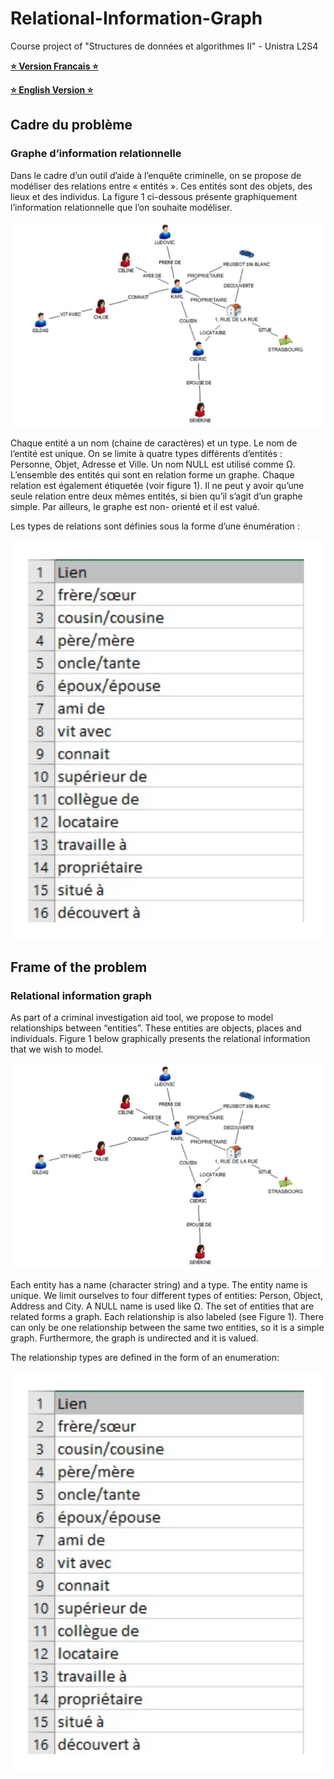 # Relational-Information-Graph
Course project of "Structures de données et algorithmes II" - Unistra L2S4

**[⭐️ Version Francais ⭐️](#cadre-du-problème)**

**[⭐️ English Version ⭐️](#frame-of-the-problem)**


## Cadre du problème
### Graphe d’information relationnelle
Dans le cadre d’un outil d’aide à l’enquête criminelle, on se propose de modéliser des relations entre « entités ». Ces entités sont des objets, des lieux et des individus. La figure 1 ci-dessous présente graphiquement l’information relationnelle que l’on souhaite modéliser.


![Ensemble des relations](assets/Ensemble_des_relations.png) 

Chaque entité a un nom (chaine de caractères) et un type. Le nom de l’entité est unique. On se limite à quatre types différents d’entités : Personne, Objet, Adresse et Ville. Un nom NULL est utilisé comme Ω. L’ensemble des entités qui sont en relation forme un graphe. Chaque relation est également étiquetée (voir figure 1). Il ne peut y avoir qu’une seule relation entre deux mêmes entités, si bien qu’il s’agit d’un graphe simple. Par ailleurs, le graphe est non- orienté et il est valué.

Les types de relations sont définies sous la forme d’une énumération :

![Types de relations](assets/types_de_relations.png) 


## Frame of the problem
### Relational information graph
As part of a criminal investigation aid tool, we propose to model relationships between “entities”. These entities are objects, places and individuals. Figure 1 below graphically presents the relational information that we wish to model.

![Set of relationships](assets/Ensemble_des_relations.png) 

Each entity has a name (character string) and a type. The entity name is unique. We limit ourselves to four different types of entities: Person, Object, Address and City. A NULL name is used like Ω. The set of entities that are related forms a graph. Each relationship is also labeled (see Figure 1). There can only be one relationship between the same two entities, so it is a simple graph. Furthermore, the graph is undirected and it is valued.

The relationship types are defined in the form of an enumeration:

![Types of relationships](assets/types_de_relations.png) 